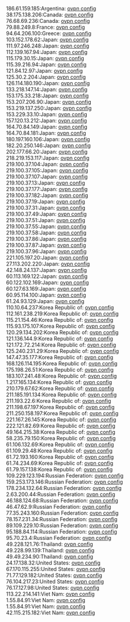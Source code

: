 186.61.159.185:Argentina: [ovpn config](vpn/186_61_159_185.ovpn)  
38.175.138.206:Canada: [ovpn config](vpn/38_175_138_206.ovpn)  
76.68.69.236:Canada: [ovpn config](vpn/76_68_69_236.ovpn)  
79.88.249.8:France: [ovpn config](vpn/79_88_249_8.ovpn)  
94.64.206.100:Greece: [ovpn config](vpn/94_64_206_100.ovpn)  
103.152.178.62:Japan: [ovpn config](vpn/103_152_178_62.ovpn)  
111.97.246.248:Japan: [ovpn config](vpn/111_97_246_248.ovpn)  
112.139.167.94:Japan: [ovpn config](vpn/112_139_167_94.ovpn)  
115.179.30.15:Japan: [ovpn config](vpn/115_179_30_15.ovpn)  
115.39.216.94:Japan: [ovpn config](vpn/115_39_216_94.ovpn)  
121.84.12.97:Japan: [ovpn config](vpn/121_84_12_97.ovpn)  
125.30.2.204:Japan: [ovpn config](vpn/125_30_2_204.ovpn)  
126.114.180.190:Japan: [ovpn config](vpn/126_114_180_190.ovpn)  
133.218.147.14:Japan: [ovpn config](vpn/133_218_147_14.ovpn)  
153.175.33.218:Japan: [ovpn config](vpn/153_175_33_218.ovpn)  
153.207.206.90:Japan: [ovpn config](vpn/153_207_206_90.ovpn)  
153.219.137.250:Japan: [ovpn config](vpn/153_219_137_250.ovpn)  
153.229.33.10:Japan: [ovpn config](vpn/153_229_33_10.ovpn)  
157.120.13.212:Japan: [ovpn config](vpn/157_120_13_212.ovpn)  
164.70.84.149:Japan: [ovpn config](vpn/164_70_84_149.ovpn)  
164.70.84.181:Japan: [ovpn config](vpn/164_70_84_181.ovpn)  
180.197.160.106:Japan: [ovpn config](vpn/180_197_160_106.ovpn)  
182.20.250.146:Japan: [ovpn config](vpn/182_20_250_146.ovpn)  
202.177.66.20:Japan: [ovpn config](vpn/202_177_66_20.ovpn)  
218.219.153.117:Japan: [ovpn config](vpn/218_219_153_117.ovpn)  
219.100.37.104:Japan: [ovpn config](vpn/219_100_37_104.ovpn)  
219.100.37.105:Japan: [ovpn config](vpn/219_100_37_105.ovpn)  
219.100.37.107:Japan: [ovpn config](vpn/219_100_37_107.ovpn)  
219.100.37.13:Japan: [ovpn config](vpn/219_100_37_13.ovpn)  
219.100.37.177:Japan: [ovpn config](vpn/219_100_37_177.ovpn)  
219.100.37.182:Japan: [ovpn config](vpn/219_100_37_182.ovpn)  
219.100.37.19:Japan: [ovpn config](vpn/219_100_37_19.ovpn)  
219.100.37.31:Japan: [ovpn config](vpn/219_100_37_31.ovpn)  
219.100.37.49:Japan: [ovpn config](vpn/219_100_37_49.ovpn)  
219.100.37.51:Japan: [ovpn config](vpn/219_100_37_51.ovpn)  
219.100.37.55:Japan: [ovpn config](vpn/219_100_37_55.ovpn)  
219.100.37.58:Japan: [ovpn config](vpn/219_100_37_58.ovpn)  
219.100.37.86:Japan: [ovpn config](vpn/219_100_37_86.ovpn)  
219.100.37.87:Japan: [ovpn config](vpn/219_100_37_87.ovpn)  
219.100.37.96:Japan: [ovpn config](vpn/219_100_37_96.ovpn)  
221.105.197.20:Japan: [ovpn config](vpn/221_105_197_20.ovpn)  
27.113.202.220:Japan: [ovpn config](vpn/27_113_202_220.ovpn)  
42.148.24.137:Japan: [ovpn config](vpn/42_148_24_137.ovpn)  
60.113.169.122:Japan: [ovpn config](vpn/60_113_169_122.ovpn)  
60.122.102.169:Japan: [ovpn config](vpn/60_122_102_169.ovpn)  
60.127.63.169:Japan: [ovpn config](vpn/60_127_63_169.ovpn)  
60.95.114.100:Japan: [ovpn config](vpn/60_95_114_100.ovpn)  
61.24.93.129:Japan: [ovpn config](vpn/61_24_93_129.ovpn)  
110.10.64.237:Korea Republic of: [ovpn config](vpn/110_10_64_237.ovpn)  
112.161.238.219:Korea Republic of: [ovpn config](vpn/112_161_238_219.ovpn)  
115.21.154.46:Korea Republic of: [ovpn config](vpn/115_21_154_46.ovpn)  
115.93.175.107:Korea Republic of: [ovpn config](vpn/115_93_175_107.ovpn)  
120.29.134.202:Korea Republic of: [ovpn config](vpn/120_29_134_202.ovpn)  
121.136.144.9:Korea Republic of: [ovpn config](vpn/121_136_144_9.ovpn)  
121.172.72.214:Korea Republic of: [ovpn config](vpn/121_172_72_214.ovpn)  
125.240.231.29:Korea Republic of: [ovpn config](vpn/125_240_231_29.ovpn)  
147.47.35.177:Korea Republic of: [ovpn config](vpn/147_47_35_177.ovpn)  
168.126.114.195:Korea Republic of: [ovpn config](vpn/168_126_114_195.ovpn)  
175.198.26.51:Korea Republic of: [ovpn config](vpn/175_198_26_51.ovpn)  
183.107.241.48:Korea Republic of: [ovpn config](vpn/183_107_241_48.ovpn)  
1.217.165.134:Korea Republic of: [ovpn config](vpn/1_217_165_134.ovpn)  
210.179.67.62:Korea Republic of: [ovpn config](vpn/210_179_67_62.ovpn)  
211.185.191.134:Korea Republic of: [ovpn config](vpn/211_185_191_134.ovpn)  
211.193.22.6:Korea Republic of: [ovpn config](vpn/211_193_22_6.ovpn)  
211.198.67.197:Korea Republic of: [ovpn config](vpn/211_198_67_197.ovpn)  
211.250.158.197:Korea Republic of: [ovpn config](vpn/211_250_158_197.ovpn)  
221.167.26.145:Korea Republic of: [ovpn config](vpn/221_167_26_145.ovpn)  
222.121.82.69:Korea Republic of: [ovpn config](vpn/222_121_82_69.ovpn)  
49.164.215.38:Korea Republic of: [ovpn config](vpn/49_164_215_38.ovpn)  
58.235.79.150:Korea Republic of: [ovpn config](vpn/58_235_79_150.ovpn)  
61.106.132.69:Korea Republic of: [ovpn config](vpn/61_106_132_69.ovpn)  
61.109.29.48:Korea Republic of: [ovpn config](vpn/61_109_29_48.ovpn)  
61.72.193.160:Korea Republic of: [ovpn config](vpn/61_72_193_160.ovpn)  
61.74.234.69:Korea Republic of: [ovpn config](vpn/61_74_234_69.ovpn)  
61.79.157.138:Korea Republic of: [ovpn config](vpn/61_79_157_138.ovpn)  
109.229.123.194:Russian Federation: [ovpn config](vpn/109_229_123_194.ovpn)  
159.253.173.146:Russian Federation: [ovpn config](vpn/159_253_173_146.ovpn)  
178.234.132.64:Russian Federation: [ovpn config](vpn/178_234_132_64.ovpn)  
2.63.200.44:Russian Federation: [ovpn config](vpn/2_63_200_44.ovpn)  
46.188.124.68:Russian Federation: [ovpn config](vpn/46_188_124_68.ovpn)  
46.47.62.9:Russian Federation: [ovpn config](vpn/46_47_62_9.ovpn)  
77.35.243.160:Russian Federation: [ovpn config](vpn/77_35_243_160.ovpn)  
78.157.231.34:Russian Federation: [ovpn config](vpn/78_157_231_34.ovpn)  
89.109.229.10:Russian Federation: [ovpn config](vpn/89_109_229_10.ovpn)  
95.188.84.114:Russian Federation: [ovpn config](vpn/95_188_84_114.ovpn)  
95.70.23.4:Russian Federation: [ovpn config](vpn/95_70_23_4.ovpn)  
49.228.121.76:Thailand: [ovpn config](vpn/49_228_121_76.ovpn)  
49.228.99.139:Thailand: [ovpn config](vpn/49_228_99_139.ovpn)  
49.49.234.90:Thailand: [ovpn config](vpn/49_49_234_90.ovpn)  
24.17.138.32:United States: [ovpn config](vpn/24_17_138_32.ovpn)  
67.170.115.255:United States: [ovpn config](vpn/67_170_115_255.ovpn)  
71.77.129.182:United States: [ovpn config](vpn/71_77_129_182.ovpn)  
76.104.217.23:United States: [ovpn config](vpn/76_104_217_23.ovpn)  
76.17.127.98:United States: [ovpn config](vpn/76_17_127_98.ovpn)  
113.22.214.141:Viet Nam: [ovpn config](vpn/113_22_214_141.ovpn)  
1.55.84.91:Viet Nam: [ovpn config](vpn/1_55_84_91.ovpn)  
1.55.84.91:Viet Nam: [ovpn config](vpn/1_55_84_91.ovpn)  
42.115.215.182:Viet Nam: [ovpn config](vpn/42_115_215_182.ovpn)  
